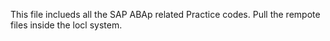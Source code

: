 This file inclueds all the SAP ABAp related Practice codes.
 Pull the rempote files inside the locl system.

 

